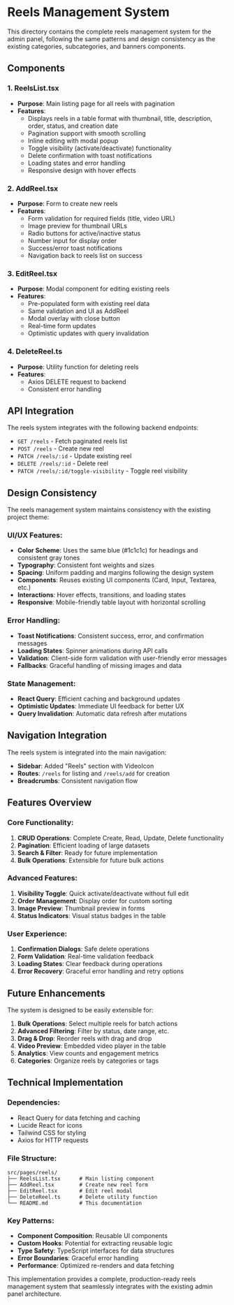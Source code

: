 # Reels Management System

This directory contains the complete reels management system for the admin panel, following the same patterns and design consistency as the existing categories, subcategories, and banners components.

## Components

### 1. ReelsList.tsx
- **Purpose**: Main listing page for all reels with pagination
- **Features**:
  - Displays reels in a table format with thumbnail, title, description, order, status, and creation date
  - Pagination support with smooth scrolling
  - Inline editing with modal popup
  - Toggle visibility (activate/deactivate) functionality
  - Delete confirmation with toast notifications
  - Loading states and error handling
  - Responsive design with hover effects

### 2. AddReel.tsx
- **Purpose**: Form to create new reels
- **Features**:
  - Form validation for required fields (title, video URL)
  - Image preview for thumbnail URLs
  - Radio buttons for active/inactive status
  - Number input for display order
  - Success/error toast notifications
  - Navigation back to reels list on success

### 3. EditReel.tsx
- **Purpose**: Modal component for editing existing reels
- **Features**:
  - Pre-populated form with existing reel data
  - Same validation and UI as AddReel
  - Modal overlay with close button
  - Real-time form updates
  - Optimistic updates with query invalidation

### 4. DeleteReel.ts
- **Purpose**: Utility function for deleting reels
- **Features**:
  - Axios DELETE request to backend
  - Consistent error handling

## API Integration

The reels system integrates with the following backend endpoints:

- `GET /reels` - Fetch paginated reels list
- `POST /reels` - Create new reel
- `PATCH /reels/:id` - Update existing reel
- `DELETE /reels/:id` - Delete reel
- `PATCH /reels/:id/toggle-visibility` - Toggle reel visibility

## Design Consistency

The reels management system maintains consistency with the existing project theme:

### UI/UX Features:
- **Color Scheme**: Uses the same blue (#1c1c1c) for headings and consistent gray tones
- **Typography**: Consistent font weights and sizes
- **Spacing**: Uniform padding and margins following the design system
- **Components**: Reuses existing UI components (Card, Input, Textarea, etc.)
- **Interactions**: Hover effects, transitions, and loading states
- **Responsive**: Mobile-friendly table layout with horizontal scrolling

### Error Handling:
- **Toast Notifications**: Consistent success, error, and confirmation messages
- **Loading States**: Spinner animations during API calls
- **Validation**: Client-side form validation with user-friendly error messages
- **Fallbacks**: Graceful handling of missing images and data

### State Management:
- **React Query**: Efficient caching and background updates
- **Optimistic Updates**: Immediate UI feedback for better UX
- **Query Invalidation**: Automatic data refresh after mutations

## Navigation Integration

The reels system is integrated into the main navigation:

- **Sidebar**: Added "Reels" section with VideoIcon
- **Routes**: `/reels` for listing and `/reels/add` for creation
- **Breadcrumbs**: Consistent navigation flow

## Features Overview

### Core Functionality:
1. **CRUD Operations**: Complete Create, Read, Update, Delete functionality
2. **Pagination**: Efficient loading of large datasets
3. **Search & Filter**: Ready for future implementation
4. **Bulk Operations**: Extensible for future bulk actions

### Advanced Features:
1. **Visibility Toggle**: Quick activate/deactivate without full edit
2. **Order Management**: Display order for custom sorting
3. **Image Preview**: Thumbnail preview in forms
4. **Status Indicators**: Visual status badges in the table

### User Experience:
1. **Confirmation Dialogs**: Safe delete operations
2. **Form Validation**: Real-time validation feedback
3. **Loading States**: Clear feedback during operations
4. **Error Recovery**: Graceful error handling and retry options

## Future Enhancements

The system is designed to be easily extensible for:

1. **Bulk Operations**: Select multiple reels for batch actions
2. **Advanced Filtering**: Filter by status, date range, etc.
3. **Drag & Drop**: Reorder reels with drag and drop
4. **Video Preview**: Embedded video player in the table
5. **Analytics**: View counts and engagement metrics
6. **Categories**: Organize reels by categories or tags

## Technical Implementation

### Dependencies:
- React Query for data fetching and caching
- Lucide React for icons
- Tailwind CSS for styling
- Axios for HTTP requests

### File Structure:
```
src/pages/reels/
├── ReelsList.tsx      # Main listing component
├── AddReel.tsx        # Create new reel form
├── EditReel.tsx       # Edit reel modal
├── DeleteReel.ts      # Delete utility function
└── README.md          # This documentation
```

### Key Patterns:
- **Component Composition**: Reusable UI components
- **Custom Hooks**: Potential for extracting reusable logic
- **Type Safety**: TypeScript interfaces for data structures
- **Error Boundaries**: Graceful error handling
- **Performance**: Optimized re-renders and data fetching

This implementation provides a complete, production-ready reels management system that seamlessly integrates with the existing admin panel architecture. 